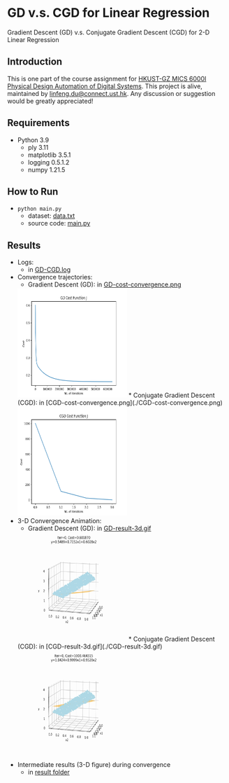 # GD v.s. CGD for Linear Regression
Gradient Descent (GD) v.s. Conjugate Gradient Descent (CGD) for 2-D Linear Regression

## Introduction
This is one part of the course assignment for [HKUST-GZ MICS 6000I Physical Design Automation of Digital Systems](https://yuzhe630.github.io/teaching/2022-fall.html). This project is alive, maintained by <linfeng.du@connect.ust.hk>. Any discussion or suggestion would be greatly appreciated!

## Requirements
* Python 3.9
    * ply 3.11
    * matplotlib 3.5.1
    * logging 0.5.1.2
    * numpy 1.21.5

## How to Run
* `python main.py`
    * dataset: [data.txt](./data.txt)
    * source code: [main.py](./main.py)

## Results
* Logs:
    * in [GD-CGD.log](./GD-CGD.log)
* Convergence trajectories:
    * Gradient Descent (GD): in [GD-cost-convergence.png](./GD-cost-convergence.png)
    <img src="GD-cost-convergence.png" width="250" height="250"/>
    * Conjugate Gradient Descent (CGD): in [CGD-cost-convergence.png](./CGD-cost-convergence.png)
    <img src="CGD-cost-convergence.png" width="250" height="250"/>
* 3-D Convergence Animation:
    * Gradient Descent (GD): in [GD-result-3d.gif](./GD-result-3d.gif)
    <img src="GD-result-3d.gif" width="250" height="250"/>
    * Conjugate Gradient Descent (CGD): in [CGD-result-3d.gif](./CGD-result-3d.gif)
    <img src="CGD-result-3d.gif" width="250" height="250"/>
* Intermediate results (3-D figure) during convergence
    * in [result folder](./result/)